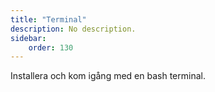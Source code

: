 ```yaml
---
title: "Terminal" 
description: No description.
sidebar:
    order: 130
---
```


Installera och kom igång med en bash terminal.



